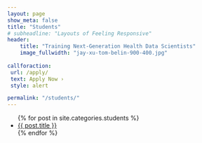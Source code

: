 ```yaml
---
layout: page
show_meta: false
title: "Students"
# subheadline: "Layouts of Feeling Responsive"
header:
    title: "Training Next-Generation Health Data Scientists"
    image_fullwidth: "jay-xu-tom-belin-900-400.jpg"
    
callforaction:
 url: /apply/
 text: Apply Now ›
 style: alert

permalink: "/students/"
---
```

<ul>
    {% for post in site.categories.students %}
    <li><a href="{{ site.url }}{{ site.baseurl }}{{ post.url }}">{{ post.title }}</a></li>
    {% endfor %}
</ul>
